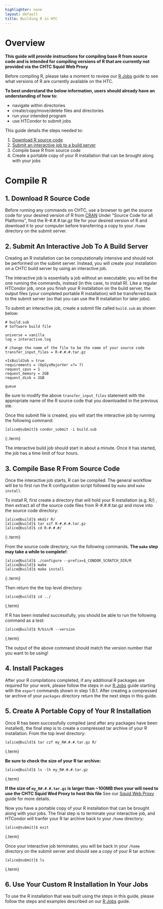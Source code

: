 ```yaml
---
highlighter: none
layout: default
title: Building R in HTC
---
```


# Overview

**This guide will provide instructions for compiling base R from source code and is intended 
for compiling versions of R that are currently not provided via the CHTC Squid Web Proxy**

Before compiling R, please take a moment to review our [R Jobs](http://chtc.cs.wisc.edu/r-jobs.shtml) guide to see what versions of R are currently available on the HTC.

**To best understand the below information, users 
should already have an understanding of how to:**
  * navigate within directories 
  * create/copy/move/delete files and directories 
  * run your intended program 
  * use HTCondor to submit jobs

This guide details the steps needed to: 

 1. [Download R source code](#1.-Download-R-Source-Code) 
 2. [Submit an interactive job to a build server](#2.-Submit-An-Interactive-Job-To-A-Build-Server)
 3. Compile base R from source code
 4. Create a portable copy of your R installation that can be brought along with your jobs

# Compile R

## 1. Download R Source Code

Before running any commands on CHTC, use a browser to get the source code 
for your desired version of R from [CRAN](https://cran.r-project.org) 
Under "Source Code for all Platforms", find the R-#.#.#.tar.gz file for your 
desired version of R and download it to your computer before transferring a copy 
to your `/home` directory on the submit server. 

## 2. Submit An Interactive Job To A Build Server

Creating an R installation can be computationally intensive and should not be 
performed on the submit server. Instead, you will create your installation 
on a CHTC build server by using an interactive job. 

The interactive job is essentially a job without an executable; 
you will be the one running the commands, instead (in this case, to install R).
Like a regular HTCondor job, once you finish your R installation on the build server, 
the output files (your completed portable R installation) will be transferred back to 
the submit server (so that you can use the R installation for later jobs). 

To submit an interactive job, create a submit file called `build.sub` as shown below:

``` {.sub}
# build.sub
# Software build file

universe = vanilla
log = interactive.log

# change the name of the file to be the name of your source code
transfer_input_files = R-#.#.#.tar.gz

+IsBuildJob = true
requirements = (OpSysMajorVer =?= 7)
request_cpus = 1
request_memory = 2GB
request_disk = 2GB

queue
```

Be sure to modify the above `transfer_input_files` statement with the appropriate 
name of the R source code that you downloaded in the previous ste.

Once this submit file is created, you will start the interactive job by
running the following command:

``` 
[alice@submit]$ condor_submit -i build.sub
```
{:.term}

The interactive build job should start in about a minute. Once it has
started, the job has a time limit of four hours.

## 3. Compile Base R From Source Code

Once the interactive job starts, R can be compiled. The general workflow will be 
to first run the R configuration script followed by `make` and `make install`. 

To install R, first create a directory that will hold your R installation (e.g. R/) 
, then extract all of the source code files from R-#.#.#.tar.gz and move into the source code directory:

``` 
[alice@build]$ mkdir R/
[alice@build]$ tar xzf R-#.#.#.tar.gz
[alice@build]$ cd R-#.#.#/
```
{:.term}

From the source code directory, run the following commands. **The `make` step may take a while to 
complete!**: 

```
[alice@build]$ ./configure --prefix=$_CONDOR_SCRATCH_DIR/R
[alice@build]$ make
[alice@build]$ make install
```
{:.term}

Then return the the top level directory:

```
[alice@build]$ cd ../
```
{.term}

If R has been installed successfully, you should be able to run the following command as a test:

```
[alice@build]$ R/bin/R --version
```
{.term}

The output of the above command should match the version number that you want to be using!

## 4. Install Packages 

After your R compilations completed, if any additional R packages are required for your work, 
please follow the steps in our [R Jobs](http://chtc.cs.wisc.edu/r-jobs.shtml) guide 
starting with the `export` commands shown in step 1.B.1. After creating a compressed tar 
archive of your `packages` directory return the the next steps in this guide.

## 5. Create A Portable Copy of Your R Installation

Once R has been successfully compiled (and after any packages have been installed), the final step 
is to create a compressed tar archive of your R installation. From the top level directory:

```
[alice@build]$ tar czf my_R#.#.#.tar.gz R/
```
{.term}

**Be sure to check the size of your R tar archive:**
```
[alice@build]$ ls -lh my_R#.#.#.tar.gz
```
{.term}

**If the size of `my_R#.#.#.tar.gz` is larger than ~100MB then your will need to use the CHTC
Squid Wed Proxy to host this file** See our [Squid Web Proxy](http://chtc.cs.wisc.edu/file-avail-squid.shtml) guide for more details.

Now you have a portable copy of your R installation that can be brought along with your jobs. 
The final step is to terminate your interactive job, and HTCondor will tranfer your R tar archive 
back to your `/home` directory:

```
[alice@submit]$ exit
```
{.term}

Once your interactive job terminates, you will be back in your `/home` directory on the submit 
server and should see a copy of your R tar archive:

```
[alice@submit]$ ls
```
{.term}

## 6. Use Your Custom R Installation In Your Jobs

To use the R installation that was built using the steps in this guide, please follow 
the steps and examples described on our [R Jobs](http://chtc.cs.wisc.edu/r-jobs.shtml) guide.

